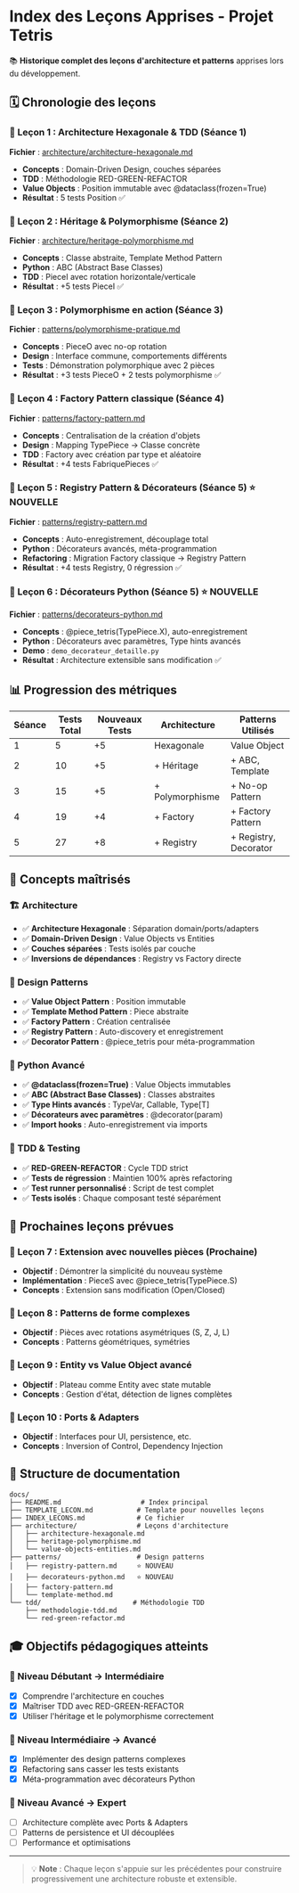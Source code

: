 # Index des Leçons Apprises - Projet Tetris

📚 **Historique complet des leçons d'architecture et patterns** apprises lors du développement.

## 🗓️ Chronologie des leçons

### 📅 Leçon 1 : Architecture Hexagonale & TDD (Séance 1)
**Fichier** : [architecture/architecture-hexagonale.md](architecture/architecture-hexagonale.md)
- **Concepts** : Domain-Driven Design, couches séparées
- **TDD** : Méthodologie RED-GREEN-REFACTOR  
- **Value Objects** : Position immutable avec @dataclass(frozen=True)
- **Résultat** : 5 tests Position ✅

### 📅 Leçon 2 : Héritage & Polymorphisme (Séance 2)
**Fichier** : [architecture/heritage-polymorphisme.md](architecture/heritage-polymorphisme.md)  
- **Concepts** : Classe abstraite, Template Method Pattern
- **Python** : ABC (Abstract Base Classes)
- **TDD** : PieceI avec rotation horizontale/verticale
- **Résultat** : +5 tests PieceI ✅

### 📅 Leçon 3 : Polymorphisme en action (Séance 3)
**Fichier** : [patterns/polymorphisme-pratique.md](patterns/polymorphisme-pratique.md)
- **Concepts** : PieceO avec no-op rotation
- **Design** : Interface commune, comportements différents  
- **Tests** : Démonstration polymorphique avec 2 pièces
- **Résultat** : +3 tests PieceO + 2 tests polymorphisme ✅

### 📅 Leçon 4 : Factory Pattern classique (Séance 4)
**Fichier** : [patterns/factory-pattern.md](patterns/factory-pattern.md)
- **Concepts** : Centralisation de la création d'objets
- **Design** : Mapping TypePiece → Classe concrète
- **TDD** : Factory avec création par type et aléatoire
- **Résultat** : +4 tests FabriquePieces ✅

### 📅 Leçon 5 : Registry Pattern & Décorateurs (Séance 5) ⭐ **NOUVELLE**
**Fichier** : [patterns/registry-pattern.md](patterns/registry-pattern.md)
- **Concepts** : Auto-enregistrement, découplage total
- **Python** : Décorateurs avancés, méta-programmation
- **Refactoring** : Migration Factory classique → Registry Pattern
- **Résultat** : +4 tests Registry, 0 régression ✅

### 📅 Leçon 6 : Décorateurs Python (Séance 5) ⭐ **NOUVELLE**  
**Fichier** : [patterns/decorateurs-python.md](patterns/decorateurs-python.md)
- **Concepts** : @piece_tetris(TypePiece.X), auto-enregistrement
- **Python** : Décorateurs avec paramètres, Type hints avancés
- **Demo** : `demo_decorateur_detaille.py`
- **Résultat** : Architecture extensible sans modification ✅

## 📊 Progression des métriques

| Séance | Tests Total | Nouveaux Tests | Architecture | Patterns Utilisés |
|--------|-------------|----------------|--------------|-------------------|
| 1      | 5           | +5             | Hexagonale   | Value Object      |
| 2      | 10          | +5             | + Héritage   | + ABC, Template   |
| 3      | 15          | +5             | + Polymorphisme | + No-op Pattern |
| 4      | 19          | +4             | + Factory    | + Factory Pattern |
| 5      | 27          | +8             | + Registry   | + Registry, Decorator |

## 🎯 Concepts maîtrisés

### 🏗️ Architecture
- ✅ **Architecture Hexagonale** : Séparation domain/ports/adapters
- ✅ **Domain-Driven Design** : Value Objects vs Entities  
- ✅ **Couches séparées** : Tests isolés par couche
- ✅ **Inversions de dépendances** : Registry vs Factory directe

### 🎨 Design Patterns
- ✅ **Value Object Pattern** : Position immutable
- ✅ **Template Method Pattern** : Piece abstraite  
- ✅ **Factory Pattern** : Création centralisée
- ✅ **Registry Pattern** : Auto-discovery et enregistrement
- ✅ **Decorator Pattern** : @piece_tetris pour méta-programmation

### 🐍 Python Avancé
- ✅ **@dataclass(frozen=True)** : Value Objects immutables
- ✅ **ABC (Abstract Base Classes)** : Classes abstraites
- ✅ **Type Hints avancés** : TypeVar, Callable, Type[T]
- ✅ **Décorateurs avec paramètres** : @decorator(param)
- ✅ **Import hooks** : Auto-enregistrement via imports

### 🧪 TDD & Testing
- ✅ **RED-GREEN-REFACTOR** : Cycle TDD strict
- ✅ **Tests de régression** : Maintien 100% après refactoring
- ✅ **Test runner personnalisé** : Script de test complet
- ✅ **Tests isolés** : Chaque composant testé séparément

## 🚀 Prochaines leçons prévues

### 📅 Leçon 7 : Extension avec nouvelles pièces (Prochaine)
- **Objectif** : Démontrer la simplicité du nouveau système
- **Implémentation** : PieceS avec @piece_tetris(TypePiece.S)
- **Concepts** : Extension sans modification (Open/Closed)

### 📅 Leçon 8 : Patterns de forme complexes
- **Objectif** : Pièces avec rotations asymétriques (S, Z, J, L)
- **Concepts** : Patterns géométriques, symétries

### 📅 Leçon 9 : Entity vs Value Object avancé  
- **Objectif** : Plateau comme Entity avec state mutable
- **Concepts** : Gestion d'état, détection de lignes complètes

### 📅 Leçon 10 : Ports & Adapters
- **Objectif** : Interfaces pour UI, persistence, etc.
- **Concepts** : Inversion of Control, Dependency Injection

## 📁 Structure de documentation

```
docs/
├── README.md                    # Index principal
├── TEMPLATE_LECON.md           # Template pour nouvelles leçons
├── INDEX_LECONS.md             # Ce fichier
├── architecture/               # Leçons d'architecture
│   ├── architecture-hexagonale.md
│   ├── heritage-polymorphisme.md
│   └── value-objects-entities.md
├── patterns/                   # Design patterns
│   ├── registry-pattern.md     ⭐ NOUVEAU
│   ├── decorateurs-python.md   ⭐ NOUVEAU  
│   ├── factory-pattern.md
│   └── template-method.md
└── tdd/                       # Méthodologie TDD
    ├── methodologie-tdd.md
    └── red-green-refactor.md
```

## 🎓 Objectifs pédagogiques atteints

### 🎯 Niveau Débutant → Intermédiaire
- [x] Comprendre l'architecture en couches
- [x] Maîtriser TDD avec RED-GREEN-REFACTOR
- [x] Utiliser l'héritage et le polymorphisme correctement

### 🎯 Niveau Intermédiaire → Avancé  
- [x] Implémenter des design patterns complexes
- [x] Refactoring sans casser les tests existants
- [x] Méta-programmation avec décorateurs Python

### 🎯 Niveau Avancé → Expert
- [ ] Architecture complète avec Ports & Adapters
- [ ] Patterns de persistence et UI découplées
- [ ] Performance et optimisations

---

> 💡 **Note** : Chaque leçon s'appuie sur les précédentes pour construire progressivement une architecture robuste et extensible.
